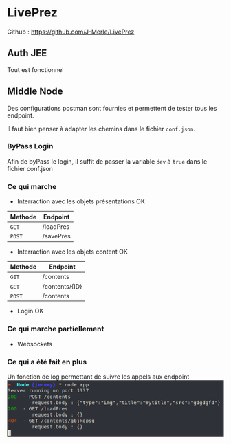 # LivePrez

Github : https://github.com/J-Merle/LivePrez

## Auth JEE

Tout est fonctionnel

## Middle Node

Des configurations postman sont fournies et permettent de tester tous les endpoint.

Il faut bien penser à adapter les chemins dans le fichier `conf.json`.

### ByPass Login
Afin de byPass le login, il suffit de passer la variable `dev` à `true` dans le fichier conf.json

### Ce qui marche

- Interraction avec les objets présentations OK

Methode | Endpoint 
---|---
`GET` | /loadPres
`POST` | /savePres


- Interraction avec les objets content OK

Methode | Endpoint 
---|---
`GET` | /contents
`GET` | /contents/{ID}
`POST` | /contents

- Login OK


### Ce qui marche partiellement

- Websockets


### Ce qui a été fait en plus

Un fonction de log permettant de suivre les appels aux endpoint
![alt text](./screen_log.png)
